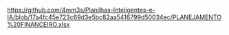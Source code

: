 https://github.com/4mm3s/Planilhas-Inteligentes-e-IA/blob/17a4fc45e723c69d3e5bc82aa5416799d50034ec/PLANEJAMENTO%20FINANCEIRO.xlsx
